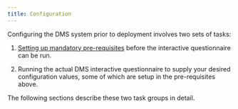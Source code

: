 ```yaml
---
title: Configuration
---
```


Configuring the DMS system prior to deployment involves two sets of tasks:

1. [Setting up mandatory pre-requisites](./prereq) before the interactive questionnaire can be run.


2. Running the actual DMS interactive questionnaire to supply your desired configuration values, some of which are setup in the pre-requisites above.

The following sections describe these two task groups in detail.